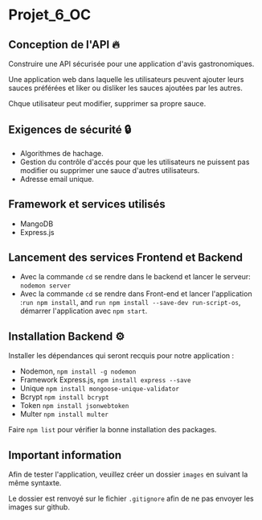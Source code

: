 # Projet_6_OC

## Conception de l'API 🔥

Construire une API sécurisée pour une application d'avis gastronomiques.

Une application web dans laquelle les utilisateurs peuvent ajouter
leurs sauces préférées et liker ou disliker les sauces ajoutées par les autres.

Chque utilisateur peut modifier, supprimer sa propre sauce.

## Exigences de sécurité 🔒

- Algorithmes de hachage.
- Gestion du contrôle d'accés pour que les utilisateurs ne puissent pas modifier ou supprimer une sauce d'autres utilisateurs.
- Adresse email unique.

## Framework et services utilisés

- MangoDB
- Express.js

## Lancement des services Frontend et Backend

- Avec la commande `cd` se rendre dans le backend et lancer le serveur: `nodemon server`
- Avec la commande `cd` se rendre dans Front-end et lancer l'application :`run npm install`, and `run npm install --save-dev run-script-os`, démarrer l'application avec `npm start`.

## Installation Backend ⚙️

Installer les dépendances qui seront recquis pour notre application :

- Nodemon, `npm install -g nodemon`
- Framework Express.js, `npm install express --save`
- Unique `npm install mongoose-unique-validator`
- Bcrypt `npm install bcrypt`
- Token `npm install jsonwebtoken`
- Multer `npm install multer`

Faire `npm list` pour vérifier la bonne installation des packages.

## Important information

Afin de tester l'application, veuillez créer un dossier `images` en suivant la même syntaxte.

Le dossier est renvoyé sur le fichier `.gitignore` afin de ne pas envoyer les images sur github.
